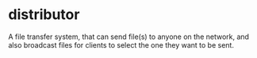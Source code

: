 # distributor
A file transfer system, that can send file(s) to anyone on the network, and also broadcast files for clients to select the one they want to be sent.

